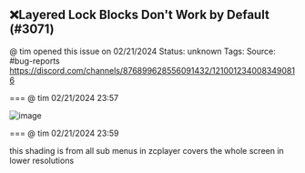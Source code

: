 ## ❌Layered Lock Blocks Don't Work by Default (#3071)
@ tim opened this issue on 02/21/2024
Status: unknown
Tags: 
Source: #bug-reports https://discord.com/channels/876899628556091432/1210012340083490816


=== @ tim 02/21/2024 23:57


![image](https://cdn.discordapp.com/attachments/1210012340083490816/1210012340385353778/image.png?ex=65e902ce&is=65d68dce&hm=0014f10fae4bf51a733b33bb25db67eec16e3b6af8e08f9dab01a7948dc3e129&)

=== @ tim 02/21/2024 23:59

this shading is from all sub menus in zcplayer
covers the whole screen in lower resolutions
